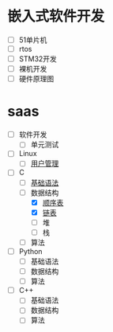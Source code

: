 # 嵌入式软件开发
- [ ] 51单片机
- [ ] rtos
- [ ] STM32开发
- [ ] 裸机开发
- [ ] 硬件原理图

# saas
- [ ] 软件开发
  - [ ] 单元测试
  
- [ ] Linux
  - [ ] [用户管理](pro/linux.md#用户管理)
  
- [ ] C
  - [ ] [基础语法](pro/c基础.md)
  - [ ] 数据结构
	- [x] [顺序表](/pro/c顺序表.md)
	- [x] [链表](/pro/c链表.md)
	- [ ] 堆
	- [ ] 栈
  - [ ] 算法
- [ ] Python
  - [ ] 基础语法
  - [ ] 数据结构
  - [ ] 算法
- [ ] C++
  - [ ] 基础语法
  - [ ] 数据结构
  - [ ] 算法
